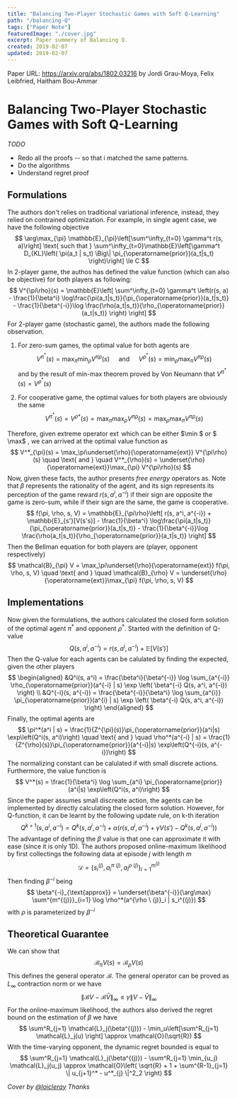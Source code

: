 ```yaml
---
title: "Balancing Two-Player Stochastic Games with Soft Q-Learning"
path: "/balancing-Q"
tags: ["Paper Note"]
featuredImage: "./cover.jpg"
excerpt: Paper summery of Balancing Q.
created: 2019-02-07
updated: 2019-02-07
---
```


Paper URL: <a href="https://arxiv.org/abs/1802.03216">https://arxiv.org/abs/1802.03216</a> by Jordi Grau-Moya, Felix Leibfried, Haitham Bou-Ammar

# Balancing Two-Player Stochastic Games with Soft Q-Learning



_TODO_

- Redo all the proofs -- so that i matched the same patterns.
- Do the algorithms
- Understand regret proof



## Formulations

The authors don't relies on traditional variational inference, instead, they relied on contrained optimization. For example, in single agent case, we have the following objective
$$
\arg\max_{\pi} \mathbb{E}_{\pi}\left[\sum^\infty_{t=0} \gamma^t r(s, a)\right] \text{ such that } \sum^\infty_{t=0}\mathbb{E}\left[\gamma^t D_{KL}\left( \pi(a_t | s_t) \Big\| \pi_{\operatorname{prior}}(a_t|s_t)  \right)\right] \le C
$$
In 2-player game, the authos has defined the value function (which can also be objective) for both players as following:
$$
V^{\pi\rho}(s) = \mathbb{E}\left[ \sum^\infty_{t=0} \gamma^t \left(r(s, a) - \frac{1}{\beta^i} \log\frac{\pi(a_t|s_t)}{\pi_{\operatorname{prior}}(a_t|s_t)} - \frac{1}{\beta^{-i}}\log \frac{\rho(a_t|s_t)}{\rho_{\operatorname{prior}}(a_t|s_t)} \right) \right]
$$
For 2-player game (stochastic game), the authors made the following observation.

1. For zero-sum games, the optimal value for both agents are
   $$
   V^{\pi^*}(s) = \max_{\pi} \min_{\rho}  V^{\pi \rho}(s) \quad \text{ and } \quad  V^{\rho^*}(s) = \min_{\rho} \max_{\pi}  V^{\pi \rho}(s)
   $$
   and by the result of min-max theorem proved by Von Neumann that $V^{\pi^*}(s) = V^{\rho^*}(s)$

2. For cooperative game, the optimal values for both players are obviously the same
   $$
   V^{\pi^*}(s) = V^{\rho*}(s) = \max_{\pi}\max_{\rho}V^{\pi \rho}(s) = \max_{\rho}\max_{\pi} V^{\pi \rho}(s)
   $$

Therefore, given extreme operator $\operatorname{ext}$ which can be either $\min $ or $ \max$ , we can arrived at the optimal value function as
$$
V^*_{\pi}(s) = \max_\pi\underset{\rho}{\operatorname{ext}} V^{\pi\rho}(s) \quad \text{ and } \quad V^*_{\rho}(s) = \underset{\rho}{\operatorname{ext}}\max_{\pi} V^{\pi\rho}(s)
$$
Now, given these facts, the author presents _free energy_ operators as. Note that $\beta$ represents the rationality of the agent, and its sign represents its perception of the game reward $r(s, a^i, a^{-i})$ if their sign are opposite the game is zero-sum, while if their sign are the same, the game is cooperative.
$$
f(\pi, \rho, s, V) = \mathbb{E}_{\pi\rho}\left[ r(s, a^i, a^{-i}) + \mathbb{E}_{s'}[V(s's)] - \frac{1}{\beta^i} \log\frac{\pi(a_t|s_t)}{\pi_{\operatorname{prior}}(a_t|s_t)} - \frac{1}{\beta^{-i}}\log \frac{\rho(a_t|s_t)}{\rho_{\operatorname{prior}}(a_t|s_t)} \right]
$$
Then the Bellman equation for both players are (player, opponent respectively)
$$
\mathcal{B}_{\pi} V = \max_\pi\underset{\rho}{\operatorname{ext}} f(\pi, \rho, s, V) \quad \text{ and } \quad \mathcal{B}_{\rho} V = \underset{\rho}{\operatorname{ext}}\max_{\pi} f(\pi, \rho, s, V)
$$




## Implementations

Now given the formulations, the authors calculated the closed form solution of the optimal agent $\pi^*$ and opponent $\rho^*$.  Started with the definition of Q-value
$$
Q(s, a^i, a^{-i}) = r(s, a^i, a^{-i}) + \mathbb{E}[V(s')]
$$
Then the Q-value for each agents can be calulated by finding the expected, given the other players
$$
\begin{aligned}
&Q^i(s, a^i) = \frac{\beta^i}{\beta^{-i}} \log \sum_{a^{-i}} \rho_{\operatorname{prior}}(a^{-i} | s) \exp \left( \beta^{-i} Q(s, a^i, a^{-i}) \right) \\
&Q^{-i}(s, a^{-i}) = \frac{\beta^{-i}}{\beta^i} \log \sum_{a^{i}} \pi_{\operatorname{prior}}(a^{i} | s) \exp \left( \beta^{-i} Q(s, a^i, a^{-i}) \right)
\end{aligned}
$$
Finally, the optimal agents are
$$
\pi^*(a^i | s) = \frac{1}{Z^{\pi}(s)}\pi_{\operatorname{prior}}(a^i|s) \exp\left(Q^i(s, a^i)\right) \quad \text{ and } \quad \rho^*(a^{-i} | s) = \frac{1}{Z^{\rho}(s)}\pi_{\operatorname{prior}}(a^{-i}|s) \exp\left(Q^{-i}(s, a^{-i})\right)
$$
The normalizing constant can be calulated if with small discrete actions. Furthermore, the value function is
$$
V^*(s) = \frac{1}{\beta^i} \log \sum_{a^i} \pi_{\operatorname{prior}}(a^i|s) \exp\left(Q^i(s, a^i)\right)
$$
Since the paper assumes small discreate action, the agents can be implemented by directly calculating the closed form solution. However, for Q-function, it can be learnt by the following update rule, on k-th iteration
$$
Q^{k+1}(s, a^i, a^{-i}) = Q^k(s, a^i, a^{-i}) + \alpha\left( r(s, a^i, a^{-i}) + \gamma V(s') - Q^k(s, a^i, a^{-i}) \right)
$$
The advantage of defining the $\beta$ value is that one can approximate it with ease (since it is only 1D). The authors proposed online-maximum likelihood by first collectings the following data at episode $j$ with length $m$
$$
\mathcal{D} = \left\{ s^{(j)}_i , a^{\pi \ (j)}_i, a^{\rho \ (j)}_i \right\}^{m^{(j)}}_{i=1}
$$
Then finding $\beta^{-i}$ being
$$
\beta^{-i}_{\text{approx}} = \underset{\beta^{-i}}{\arg\max} \sum^{m^{(j)}}_{i=1} \log \rho^*(a^{\rho \ (j)}_i | s_i^{(j)})
$$
with $\rho$ is parameterized by $\beta^{-i}$



## Theoretical Guarantee

We can show that
$$
\mathcal{B}_{\pi} V(s) = \mathcal{B}_{\rho}V(s)
$$
This defines the general operator $\mathcal{B}$. The general operator can be proved as $L_{\infty}$ contraction norm or we have
$$
\|\mathcal{B} V - \mathcal{B}\bar{V}\|_{\infty} \le \gamma \|V - \bar{V}\|_{\infty}
$$
For the online-maximum likelihood, the authors also derived the regret bound on the estimation of $\beta$ we have
$$
\sum^R_{j=1} \mathcal{L}_j(\beta^{(j)}) - \min_u\left[\sum^R_{j=1} \mathcal{L}_j(u) \right] \approx \mathcal{O}(\sqrt{R})
$$
With the time-varying opponent, the dynamic regret bounded is equal to
$$
\sum^R_{j=1} \mathcal{L}_j(\beta^{(j)}) - \sum^R_{j=1} \min_{u_j} \mathcal{L}_j(u_j) \approx \mathcal{O}\left( \sqrt{R}  + 1 + \sum^{R-1}_{j=1} \| u_{j+1}^* - u^*_{j} \|^2_2 \right)
$$


*Cover by [@loicleray](https://unsplash.com/@loicleray) Thanks*
